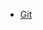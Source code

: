 <!--
 * @Author: JDR
 * @Date: 2020-08-03 16:30:31
 * @LastEditTime: 2020-10-26 16:43:14
 * @LastEditors: Please set LastEditors
 * @Description: 侧边栏
 * @FilePath: \JDR_Blog\docs\sidebar.md
--> 
* [Git](Front_End/Git/Git.md)

